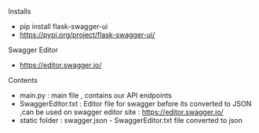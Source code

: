 Installs 
 - pip install flask-swagger-ui
 - https://pypi.org/project/flask-swagger-ui/

Swagger Editor 
 - https://editor.swagger.io/

Contents 
  - main.py
      : main file , contains our API endpoints
  - SwaggerEditor.txt
      : Editor file for swagger before its converted to JSON ,can be used on swagger editor site
      : https://editor.swagger.io/
  - static folder
      : swagger.json
         - SwaggerEditor.txt file converted to json 
         
       
